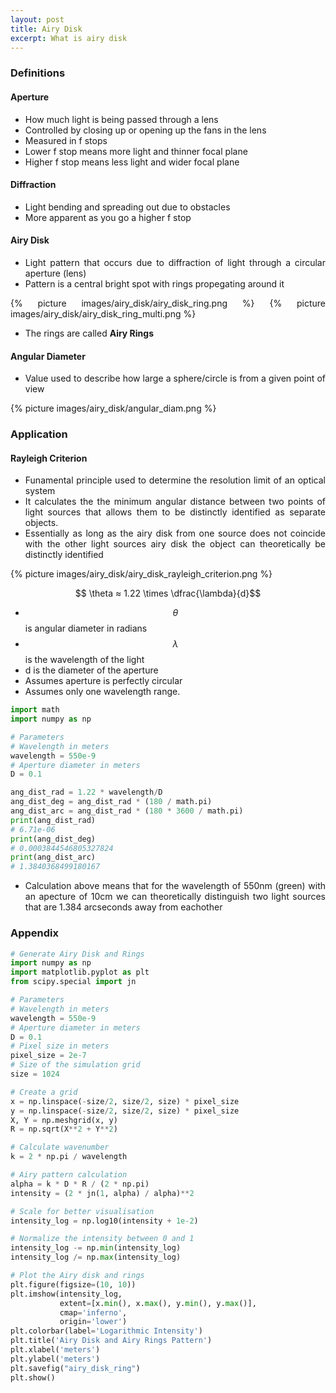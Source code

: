 ```yaml
---
layout: post
title: Airy Disk
excerpt: What is airy disk
---
```


<div style="text-align: justify" markdown="1">
<h3>Definitions</h3>

<h4>Aperture</h4>

- How much light is being passed through a lens
- Controlled by closing up or opening up the fans in the lens
- Measured in f stops
- Lower f stop means more light and thinner focal plane
- Higher f stop means less light and wider focal plane

<h4>Diffraction</h4>

- Light bending and spreading out due to obstacles
- More apparent as you go a higher f stop

<h4>Airy Disk</h4>

- Light pattern that occurs due to diffraction of light through a circular aperture (lens)
- Pattern is a central bright spot with rings propegating around it

{% picture images/airy_disk/airy_disk_ring.png %}
{% picture images/airy_disk/airy_disk_ring_multi.png %}

- The rings are called **Airy Rings**  

<h4>Angular Diameter</h4>

- Value used to describe how large a sphere/circle is from a given point of view 

{% picture images/airy_disk/angular_diam.png %}

<h3>Application</h3>

<h4>Rayleigh Criterion</h4>

- Funamental principle used to determine the resolution limit of an optical system
- It calculates the the minimum angular distance between two points of light sources that allows them to be distinctly identified as separate objects. 
- Essentially as long as the airy disk from one source does not coincide with the other light sources airy disk the object can theoretically be distinctly identified

{% picture images/airy_disk/airy_disk_rayleigh_criterion.png %}


$$ \theta ≈ 1.22 \times \dfrac{\lambda}{d}$$

- $$ \theta $$ is angular diameter in radians
- $$ \lambda $$ is the wavelength of the light
- d is the diameter of the aperture
- Assumes aperture is perfectly circular
- Assumes only one wavelength range.

```python
import math
import numpy as np

# Parameters
# Wavelength in meters
wavelength = 550e-9
# Aperture diameter in meters
D = 0.1

ang_dist_rad = 1.22 * wavelength/D
ang_dist_deg = ang_dist_rad * (180 / math.pi)
ang_dist_arc = ang_dist_rad * (180 * 3600 / math.pi)
print(ang_dist_rad)
# 6.71e-06
print(ang_dist_deg)
# 0.0003844546805327824
print(ang_dist_arc)
# 1.3840368499180167
```

- Calculation above means that for the wavelength of 550nm (green) with an apecture of 10cm we can theoretically distinguish two light sources that are 1.384 arcseconds away from eachother 

<h3>Appendix</h3>

```python
# Generate Airy Disk and Rings
import numpy as np
import matplotlib.pyplot as plt
from scipy.special import jn  

# Parameters
# Wavelength in meters
wavelength = 550e-9
# Aperture diameter in meters
D = 0.1  
# Pixel size in meters
pixel_size = 2e-7
# Size of the simulation grid  
size = 1024

# Create a grid
x = np.linspace(-size/2, size/2, size) * pixel_size
y = np.linspace(-size/2, size/2, size) * pixel_size
X, Y = np.meshgrid(x, y)
R = np.sqrt(X**2 + Y**2)

# Calculate wavenumber
k = 2 * np.pi / wavelength

# Airy pattern calculation
alpha = k * D * R / (2 * np.pi)
intensity = (2 * jn(1, alpha) / alpha)**2

# Scale for better visualisation
intensity_log = np.log10(intensity + 1e-2)  

# Normalize the intensity between 0 and 1
intensity_log -= np.min(intensity_log)
intensity_log /= np.max(intensity_log)

# Plot the Airy disk and rings
plt.figure(figsize=(10, 10))
plt.imshow(intensity_log, 
           extent=[x.min(), x.max(), y.min(), y.max()], 
           cmap='inferno', 
           origin='lower')          
plt.colorbar(label='Logarithmic Intensity')
plt.title('Airy Disk and Airy Rings Pattern')
plt.xlabel('meters')
plt.ylabel('meters')
plt.savefig("airy_disk_ring")
plt.show()
```

</div>
